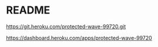 # README

https://git.heroku.com/protected-wave-99720.git

https://dashboard.heroku.com/apps/protected-wave-99720